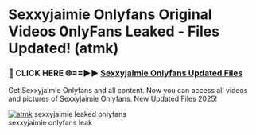 # Sexxyjaimie Onlyfans Original Videos 0nlyFans Leaked - Files Updated! (atmk)

<h3>🔴 CLICK HERE 🌐==►► <a href="https://tinyurl.com/2wckxsce" rel="nofollow">Sexxyjaimie Onlyfans Updated Files</a></h3>

Get Sexxyjaimie Onlyfans and all content. Now you can access all videos and pictures of Sexxyjaimie Onlyfans. New Updated Files 2025!

[![atmk](https://i.imgur.com/AFduVYN.gif)](https://tinyurl.com/2wckxsce)
sexxyjaimie leaked onlyfans<br>
sexxyjaimie onlyfans leak